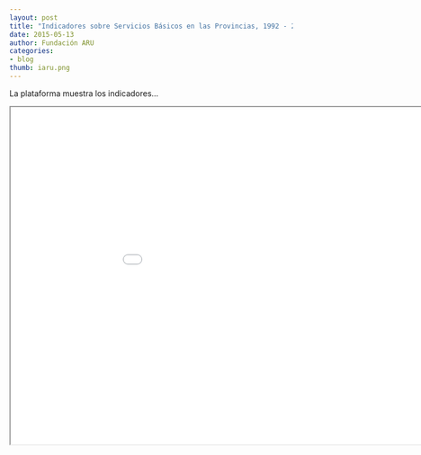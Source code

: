 ```yaml
---
layout: post
title: "Indicadores sobre Servicios Básicos en las Provincias, 1992 - 2012"
date: 2015-05-13
author: Fundación ARU
categories:
- blog
thumb: iaru.png
---
```

La plataforma muestra los indicadores...

<iframe src="opendatabolivia.github.io/serp_nacional.html" width="1000" height="600" align="center"> 
